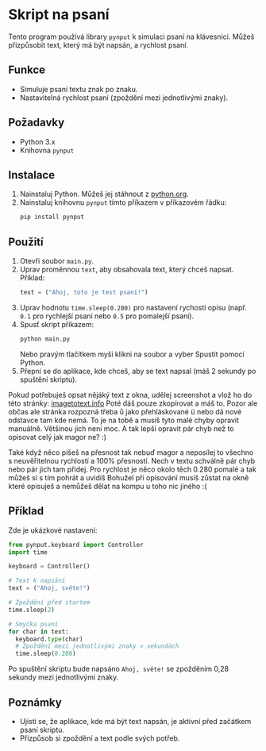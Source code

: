 # Skript na psaní

Tento program používá library `pynput` k simulaci psaní na klávesnici. Můžeš přizpůsobit text, který má být napsán, a rychlost psaní.

## Funkce

- Simuluje psaní textu znak po znaku.
- Nastavitelná rychlost psaní (zpoždění mezi jednotlivými znaky).

## Požadavky

- Python 3.x
- Knihovna `pynput`

## Instalace

1. Nainstaluj Python. Můžeš jej stáhnout z [python.org](https://www.python.org/).
2. Nainstaluj knihovnu `pynput` tímto příkazem v příkazovém řádku:
   ```bash
   pip install pynput
   ```

## Použití

1. Otevři soubor `main.py`.
2. Uprav proměnnou `text`, aby obsahovala text, který chceš napsat. Příklad:
   ```python
   text = ("Ahoj, toto je test psaní!")
   ```
3. Uprav hodnotu `time.sleep(0.280)` pro nastavení rychosti opisu (např. `0.1` pro rychlejší psaní nebo `0.5` pro pomalejší psaní).
4. Spusť skript příkazem:
   ```bash
   python main.py
   ```
   Nebo pravým tlačítkem myši klikni na soubor a vyber Spustit pomocí Python.
5. Přepni se do aplikace, kde chceš, aby se text napsal (máš 2 sekundy po spuštění skriptu).

Pokud potřebuješ opsat nějáký text z okna, udělej screenshot a vlož ho do této stránky: [imagetotext.info](https://www.imagetotext.info/)
Poté dáš pouze zkopírovat a máš to. Pozor ale občas ale stránka rozpozná třeba ů jako přehláskované ü nebo dá nové odstavce tam kde nemá. 
To je na tobě a musíš tyto malé chyby opravit manuálně. Většinou jich není moc. A tak lepší opravit pár chyb než to opisovat celý jak magor ne? :)

Také když něco píšeš na přesnost tak nebuď magor a neposílej to všechno s neuvěřitelnou rychlostí a 100% přesností. Nech v textu schválně pár chyb nebo pár jich tam přidej.
Pro rychlost je něco okolo těch 0.280 pomalé a tak můžeš si s tím pohrát a uvidíš
Bohužel při opisování musíš zůstat na okně které opisuješ a nemůžeš dělat na kompu u toho nic jiného :(

## Příklad

Zde je ukázkové nastavení:
```python
from pynput.keyboard import Controller
import time

keyboard = Controller()

# Text k napsání
text = ("Ahoj, světe!")

# Zpoždění před startem
time.sleep(2)

# Smyčka psaní
for char in text:
  keyboard.type(char)
  # Zpoždění mezi jednotlivými znaky v sekundách
  time.sleep(0.280)
```

Po spuštění skriptu bude napsáno `Ahoj, světe!` se zpožděním 0,28 sekundy mezi jednotlivými znaky.

## Poznámky

- Ujisti se, že aplikace, kde má být text napsán, je aktivní před začátkem psaní skriptu.
- Přizpůsob si zpoždění a text podle svých potřeb.
